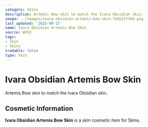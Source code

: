 ```yaml
---
category: Skins
description: Artemis Bow skin to match the Ivara Obsidian skin.
image: ../images/ivara-obsidian-artemis-bow-skin-7e9b1273d4.png
last_updated: '2025-09-17'
name: Ivara Obsidian Artemis Bow Skin
source: WFCD
tags:
- Skin
- Skins
tradable: false
type: Skin
---
```


# Ivara Obsidian Artemis Bow Skin

Artemis Bow skin to match the Ivara Obsidian skin.

## Cosmetic Information

**Ivara Obsidian Artemis Bow Skin** is a skin cosmetic item for Skins.

